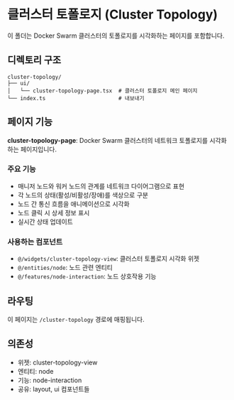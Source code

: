# 클러스터 토폴로지 (Cluster Topology)

이 폴더는 Docker Swarm 클러스터의 토폴로지를 시각화하는 페이지를 포함합니다.

## 디렉토리 구조

```
cluster-topology/
├── ui/
│   └── cluster-topology-page.tsx  # 클러스터 토폴로지 메인 페이지
└── index.ts                       # 내보내기
```

## 페이지 기능

**cluster-topology-page**: Docker Swarm 클러스터의 네트워크 토폴로지를 시각화하는 페이지입니다.

### 주요 기능
- 매니저 노드와 워커 노드의 관계를 네트워크 다이어그램으로 표현
- 각 노드의 상태(활성/비활성/장애)를 색상으로 구분
- 노드 간 통신 흐름을 애니메이션으로 시각화
- 노드 클릭 시 상세 정보 표시
- 실시간 상태 업데이트

### 사용하는 컴포넌트
- `@/widgets/cluster-topology-view`: 클러스터 토폴로지 시각화 위젯
- `@/entities/node`: 노드 관련 엔티티
- `@/features/node-interaction`: 노드 상호작용 기능

## 라우팅

이 페이지는 `/cluster-topology` 경로에 매핑됩니다.

## 의존성

- 위젯: cluster-topology-view
- 엔티티: node
- 기능: node-interaction
- 공유: layout, ui 컴포넌트들 